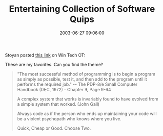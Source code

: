 ﻿---
layout: post
title: "Entertaining Collection of Software Quips"
comments: false
date: 2003-06-27 09:06:00
categories:
 - Technology
subtext-id: 445f33f4-d94b-4d1e-8d82-1e5a6f82ee44
alias: /blog/Entertaining-Collection-of-Software-Quips.aspx
---


Stoyan posted [this link](http://discuss.fogcreek.com/joelonsoftware/default.asp?cmd=show&ixPost=53978&ixReplies=21) on Win Tech OT:

These are my favorites. Can you find the theme?

> "The most successful method of programming is to begin a program as simply as possible, test it, and then add to the program until it performs the required job." -- The PDP-8/e Small Computer Handbook (DEC, 1972) - Chapter 9, Page 9-64
> 
> A complex system that works is invariably found to have evolved from a simple system that worked. (John Gall)
> 
> Always code as if the person who ends up maintaining your code will be a violent psychopath who knows where you live.
> 
> Quick, Cheap or Good. Choose Two.
